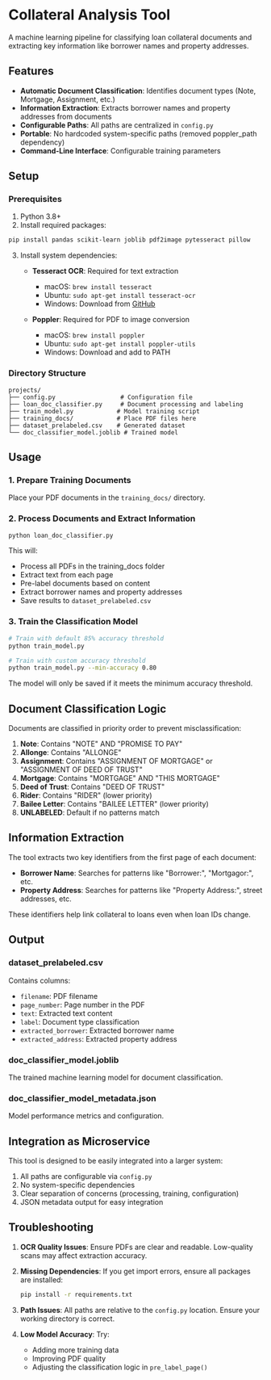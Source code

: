 # Collateral Analysis Tool

A machine learning pipeline for classifying loan collateral documents and extracting key information like borrower names and property addresses.

## Features

- **Automatic Document Classification**: Identifies document types (Note, Mortgage, Assignment, etc.)
- **Information Extraction**: Extracts borrower names and property addresses from documents
- **Configurable Paths**: All paths are centralized in `config.py`
- **Portable**: No hardcoded system-specific paths (removed poppler_path dependency)
- **Command-Line Interface**: Configurable training parameters

## Setup

### Prerequisites

1. Python 3.8+
2. Install required packages:
```bash
pip install pandas scikit-learn joblib pdf2image pytesseract pillow
```

3. Install system dependencies:
   - **Tesseract OCR**: Required for text extraction
     - macOS: `brew install tesseract`
     - Ubuntu: `sudo apt-get install tesseract-ocr`
     - Windows: Download from [GitHub](https://github.com/UB-Mannheim/tesseract/wiki)
   
   - **Poppler**: Required for PDF to image conversion
     - macOS: `brew install poppler`
     - Ubuntu: `sudo apt-get install poppler-utils`
     - Windows: Download and add to PATH

### Directory Structure

```
projects/
├── config.py                  # Configuration file
├── loan_doc_classifier.py     # Document processing and labeling
├── train_model.py            # Model training script
├── training_docs/            # Place PDF files here
├── dataset_prelabeled.csv    # Generated dataset
└── doc_classifier_model.joblib # Trained model
```

## Usage

### 1. Prepare Training Documents

Place your PDF documents in the `training_docs/` directory.

### 2. Process Documents and Extract Information

```bash
python loan_doc_classifier.py
```

This will:
- Process all PDFs in the training_docs folder
- Extract text from each page
- Pre-label documents based on content
- Extract borrower names and property addresses
- Save results to `dataset_prelabeled.csv`

### 3. Train the Classification Model

```bash
# Train with default 85% accuracy threshold
python train_model.py

# Train with custom accuracy threshold
python train_model.py --min-accuracy 0.80
```

The model will only be saved if it meets the minimum accuracy threshold.

## Document Classification Logic

Documents are classified in priority order to prevent misclassification:

1. **Note**: Contains "NOTE" AND "PROMISE TO PAY"
2. **Allonge**: Contains "ALLONGE"
3. **Assignment**: Contains "ASSIGNMENT OF MORTGAGE" or "ASSIGNMENT OF DEED OF TRUST"
4. **Mortgage**: Contains "MORTGAGE" AND "THIS MORTGAGE"
5. **Deed of Trust**: Contains "DEED OF TRUST"
6. **Rider**: Contains "RIDER" (lower priority)
7. **Bailee Letter**: Contains "BAILEE LETTER" (lower priority)
8. **UNLABELED**: Default if no patterns match

## Information Extraction

The tool extracts two key identifiers from the first page of each document:

- **Borrower Name**: Searches for patterns like "Borrower:", "Mortgagor:", etc.
- **Property Address**: Searches for patterns like "Property Address:", street addresses, etc.

These identifiers help link collateral to loans even when loan IDs change.

## Output

### dataset_prelabeled.csv
Contains columns:
- `filename`: PDF filename
- `page_number`: Page number in the PDF
- `text`: Extracted text content
- `label`: Document type classification
- `extracted_borrower`: Extracted borrower name
- `extracted_address`: Extracted property address

### doc_classifier_model.joblib
The trained machine learning model for document classification.

### doc_classifier_model_metadata.json
Model performance metrics and configuration.

## Integration as Microservice

This tool is designed to be easily integrated into a larger system:

1. All paths are configurable via `config.py`
2. No system-specific dependencies
3. Clear separation of concerns (processing, training, configuration)
4. JSON metadata output for easy integration

## Troubleshooting

1. **OCR Quality Issues**: Ensure PDFs are clear and readable. Low-quality scans may affect extraction accuracy.

2. **Missing Dependencies**: If you get import errors, ensure all packages are installed:
   ```bash
   pip install -r requirements.txt
   ```

3. **Path Issues**: All paths are relative to the `config.py` location. Ensure your working directory is correct.

4. **Low Model Accuracy**: Try:
   - Adding more training data
   - Improving PDF quality
   - Adjusting the classification logic in `pre_label_page()`